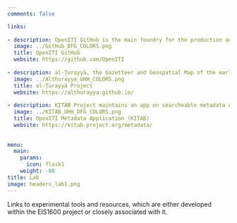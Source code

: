 ```yaml
---
comments: false

links:
  
- description: OpenITI GitHub is the main foundry for the production and curation of the OpenITI Corpus.
  image: ../GitHub_DFG_COLORS.png
  title: OpenITI GitHub
  website: https://github.com/OpenITI
  
- description: al-Ṯurayyā, the Gazetteer and Geospatial Map of the early Islamic World.
  image: ../Althurayya_UHH_COLORS.png
  title: al-Ṯurayyā Project
  website: https://althurayya.github.io/
  
- description: KITAB Project maintains an app on searcheable metadata of the OpenITI project.
  image: ../KITAB_UHH_DFG_COLORS.png
  title: OpenITI Metadata Application (KITAB)
  website: https://kitab-project.org/metadata/
  
  
menu:
  main:
    params:
      icon: flask1
    weight: -80
title: Lab
image: headers_lab1.png
---
```


Links to experimental tools and resources, which are either developed within the EIS1600 project or closely associated with it.
